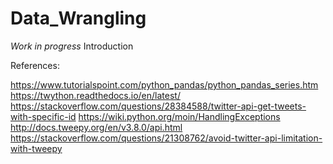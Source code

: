 # Data_Wrangling
*Work in progress*
Introduction

References:

https://www.tutorialspoint.com/python_pandas/python_pandas_series.htm
https://twython.readthedocs.io/en/latest/
https://stackoverflow.com/questions/28384588/twitter-api-get-tweets-with-specific-id
https://wiki.python.org/moin/HandlingExceptions
http://docs.tweepy.org/en/v3.8.0/api.html
https://stackoverflow.com/questions/21308762/avoid-twitter-api-limitation-with-tweepy
